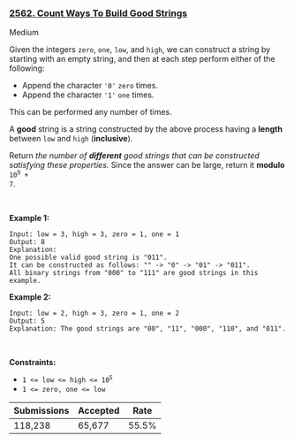 ### [2562. Count Ways To Build Good Strings](https://leetcode.com/problems/count-ways-to-build-good-strings/?envType=daily-question&envId=2023-05-13)

Medium

Given the integers `` zero ``, `` one ``, `` low ``, and `` high ``, we can construct a string by starting with an empty string, and then at each step perform either of the following:

*   Append the character `` '0' `` `` zero `` times.
*   Append the character `` '1' `` `` one `` times.

This can be performed any number of times.

A __good__ string is a string constructed by the above process having a __length__ between `` low `` and `` high `` (__inclusive__).

Return _the number of __different__ good strings that can be constructed satisfying these properties._ Since the answer can be large, return it __modulo__ <code>10<sup>9</sup> + 7</code>.

 

<strong class="example">Example 1:</strong>

```
Input: low = 3, high = 3, zero = 1, one = 1
Output: 8
Explanation: 
One possible valid good string is "011". 
It can be constructed as follows: "" -> "0" -> "01" -> "011". 
All binary strings from "000" to "111" are good strings in this example.
```

<strong class="example">Example 2:</strong>

```
Input: low = 2, high = 3, zero = 1, one = 2
Output: 5
Explanation: The good strings are "00", "11", "000", "110", and "011".
```

 

__Constraints:__

*   <code>1 <= low <= high <= 10<sup>5</sup></code>
*   `` 1 <= zero, one <= low ``

| Submissions    | Accepted     | Rate   |
| -------------- | ------------ | ------ |
| 118,238 | 65,677 | 55.5% |